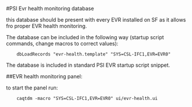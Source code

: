 #PSI Evr health monitoring database

this database should be present with every EVR installed on SF as it allows fro proper EVR health monitoring. 

The database can be included in the following way (startup script commands, change macros to correct values): 

		dbLoadRecords "evr-health.template" "SYS=CSL-IFC1,EVR=EVR0"

The database is included in standard PSI EVR startup script snippet. 


##EVR health monitoring panel: 

to start the panel run: 

		caqtdm -macro "SYS=CSL-IFC1,EVR=EVR0" ui/evr-health.ui

